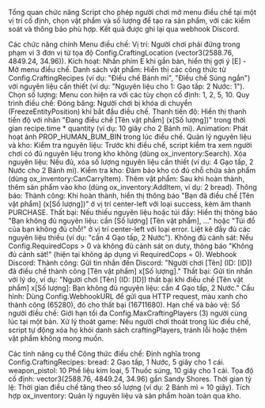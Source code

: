 Tổng quan chức năng
Script cho phép người chơi mở menu điều chế tại một vị trí cố định, chọn vật phẩm và số lượng để tạo ra sản phẩm, với các kiểm soát và thông báo phù hợp. Kết quả được ghi lại qua webhook Discord.

Các chức năng chính
Menu điều chế:
Vị trí: Người chơi phải đứng trong phạm vi 3 đơn vị từ tọa độ Config.CraftingLocation (vector3(2588.76, 4849.24, 34.96)).
Kích hoạt: Nhấn phím E khi gần bàn, hiển thị gợi ý [E] - Mở menu điều chế.
Danh sách vật phẩm: Hiển thị các công thức từ Config.CraftingRecipes (ví dụ: "Điều chế Bánh mì", "Điều chế Súng ngắn") với nguyên liệu cần thiết (ví dụ: "Nguyên liệu cho 1: Gạo tấp: 2 Nước: 1").
Chọn số lượng: Menu con hiện ra với các tùy chọn cố định: 1, 2, 5, 10.
Quy trình điều chế:
Đóng băng: Người chơi bị khóa di chuyển (FreezeEntityPosition) khi bắt đầu điều chế.
Thanh tiến độ: Hiển thị thanh tiến độ với nhãn "Đang điều chế [Tên vật phẩm] (x[Số lượng])" trong thời gian recipe.time * quantity (ví dụ: 10 giây cho 2 Bánh mì).
Animation: Phát hoạt ảnh PROP_HUMAN_BUM_BIN trong lúc điều chế.
Quản lý nguyên liệu và kho:
Kiểm tra nguyên liệu: Trước khi điều chế, script kiểm tra xem người chơi có đủ nguyên liệu trong kho không (dùng ox_inventory:Search).
Xóa nguyên liệu: Nếu đủ, xóa số lượng nguyên liệu cần thiết (ví dụ: 4 Gạo tấp, 2 Nước cho 2 Bánh mì).
Kiểm tra kho: Đảm bảo kho có đủ chỗ chứa sản phẩm (dùng ox_inventory:CanCarryItem).
Thêm vật phẩm: Sau khi hoàn thành, thêm sản phẩm vào kho (dùng ox_inventory:AddItem, ví dụ: 2 bread).
Thông báo:
Thành công: Khi hoàn thành, hiển thị thông báo "Bạn đã điều chế [Tên vật phẩm] (x[Số lượng])" ở vị trí center-left với loại success, kèm âm thanh PURCHASE.
Thất bại: Nếu thiếu nguyên liệu hoặc túi đầy:
Hiển thị thông báo "Bạn không đủ nguyên liệu: cần [Số lượng] [Tên vật phẩm], ..." hoặc "Túi đồ của bạn không đủ chỗ!" ở vị trí center-left với loại error.
Liệt kê đầy đủ các nguyên liệu thiếu (ví dụ: "cần 4 Gạo tấp, 2 Nước").
Không đủ cảnh sát: Nếu Config.RequiredCops > 0 và không đủ cảnh sát on duty, thông báo "Không đủ cảnh sát!" (hiện tại không áp dụng vì RequiredCops = 0).
Webhook Discord:
Thành công: Gửi tin nhắn đến Discord: "Người chơi [Tên] (ID: [ID]) đã điều chế thành công [Tên vật phẩm] x[Số lượng]."
Thất bại: Gửi tin nhắn với lý do, ví dụ: "Người chơi [Tên] (ID: [ID]) thất bại khi điều chế [Tên vật phẩm] x[Số lượng]: Bạn không đủ nguyên liệu: cần 4 Gạo tấp, 2 Nước."
Cấu hình: Dùng Config.WebhookURL để gửi qua HTTP request, màu xanh cho thành công (65280), đỏ cho thất bại (16711680).
Hạn chế và bảo vệ:
Số người điều chế: Giới hạn tối đa Config.MaxCraftingPlayers (3) người cùng lúc tại một bàn.
Xử lý thoát game: Nếu người chơi thoát trong lúc điều chế, script tự động xóa họ khỏi danh sách craftingPlayers, tránh lỗi hoặc thêm vật phẩm không mong muốn.

Các tính năng cụ thể
Công thức điều chế: Định nghĩa trong Config.CraftingRecipes:
bread: 2 Gạo tấp, 1 Nước, 5 giây cho 1 cái.
weapon_pistol: 10 Phế liệu kim loại, 5 Thuốc súng, 10 giây cho 1 cái.
Tọa độ cố định: vector3(2588.76, 4849.24, 34.96) gần Sandy Shores.
Thời gian tỷ lệ: Thời gian điều chế tăng theo số lượng (ví dụ: 2 Bánh mì = 10 giây).
Tích hợp ox_inventory: Quản lý nguyên liệu và sản phẩm hoàn toàn qua kho.
